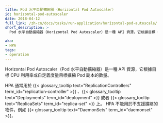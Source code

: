 ```yaml
---
title: Pod 水平自動擴縮器（Horizontal Pod Autoscaler）
id: horizontal-pod-autoscaler
date: 2018-04-12
full_link: /zh-cn/docs/tasks/run-application/horizontal-pod-autoscale/
short_description: >
  Pod 水平自動擴縮器（Horizontal Pod Autoscaler）是一種 API 資源，它根據目標 CPU 利用率或自定義度量目標擴縮 Pod 副本的數量。

aka: 
- HPA
tags:
- operation
---
```


<!--
---
title: Horizontal Pod Autoscaler
id: horizontal-pod-autoscaler
date: 2018-04-12
full_link: /docs/tasks/run-application/horizontal-pod-autoscale/
short_description: >
  An API resource that automatically scales the number of pod replicas based on targeted CPU utilization or custom metric targets.

aka: 
- HPA
tags:
- operation
---
-->

 Horizontal Pod Autoscaler（Pod 水平自動擴縮器）是一種 API 資源，它根據目標 CPU 利用率或自定義度量目標擴縮 Pod 副本的數量。

<!--more--> 

<!--
HPA is typically used with {{< glossary_tooltip text="ReplicationControllers" term_id="replication-controller" >}}, {{< glossary_tooltip text="Deployments" term_id="deployment" >}}, or {{< glossary_tooltip text="ReplicaSets" term_id="replica-set" >}}. It cannot be applied to objects that cannot be scaled, for example {{< glossary_tooltip text="DaemonSets" term_id="daemonset" >}}.
-->

HPA 通常用於 {{< glossary_tooltip text="ReplicationControllers" term_id="replication-controller" >}}
、{{< glossary_tooltip text="Deployments" term_id="deployment" >}} 
或者 {{< glossary_tooltip text="ReplicaSets" term_id="replica-set" >}} 上。
HPA 不能用於不支援擴縮的物件，例如 {{< glossary_tooltip text="DaemonSets" term_id="daemonset" >}}。
